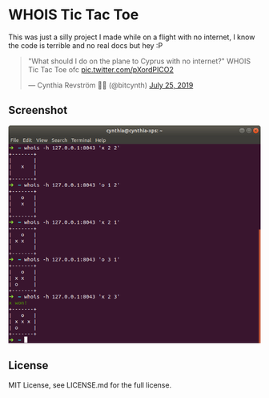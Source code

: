 # WHOIS Tic Tac Toe

This was just a silly project I made while on a flight with no internet, I know the code is terrible and no real docs but hey :P


<blockquote class="twitter-tweet"><p lang="en" dir="ltr">&quot;What should I do on the plane to Cyprus with no internet?&quot; WHOIS Tic Tac Toe ofc <a href="https://t.co/pXordPICO2">pic.twitter.com/pXordPICO2</a></p>&mdash; Cynthia Revström 🏳️‍🌈 (@bitcynth) <a href="https://twitter.com/bitcynth/status/1154465097038700545?ref_src=twsrc%5Etfw">July 25, 2019</a></blockquote>

## Screenshot
![WHOIS Tic Tac Toe](/screenshot.png)

## License
MIT License, see LICENSE.md for the full license.